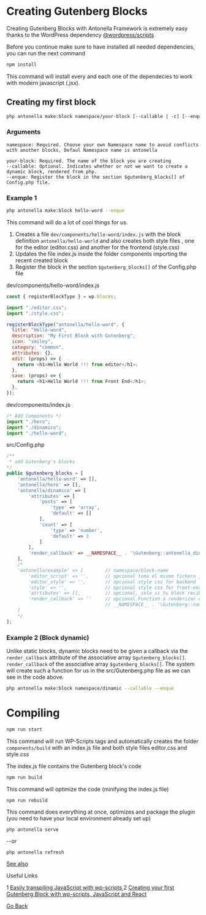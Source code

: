 # Creating Gutenberg Blocks

Creating Gutenberg Blocks with Antonella Framework is extremely easy thanks to the WordPress
dependency [@wordpress/scripts](https://developer.wordpress.org/block-editor/packages/packages-scripts/)

Before you continue make sure to have installed all needed dependencies, you can run the next command

```bash
npm install
```

This command will install every and each one of the dependecies to work with modern javascript (.jsx).

## Creating my first block

```bash
php antonella make:block namespace/your-block [--callable | -c] [--enque | -e]
```

### Arguments

```text
namespace: Required. Choose your own Namespace name to avoid conflicts with another blocks, Defaul Namespace name is antonella

your-block: Required. The name of the block you are creating
--callable: Optional. Indicates whether or not we want to create a dynamic block, rendered from php.
--enque: Register the block in the section $gutenberg_blocks[] of Config.php file.
```

### Example 1

```bash
php antonella make:block hello-word --enque
```

This command will do a lot of cool things for us.

1. Creates a file `dev/components/hello-word/index.js` with the block definition `antonella/hello-world`
   and also creates both style files , one for the editor (editor.css) and another for the frontend (style.css)
2. Updates the file index.js inside the folder components importing the recent created block
3. Register the block in the section `$gutenberg_blocks[]` of the Config.php file

dev/components/hello-word/index.js

```js
const { registerBlockType } = wp.blocks;

import "./editor.css";
import "./style.css";

registerBlockType("antonella/hello-word", {
  title: "Hello-word",
  description: "My First Block with Gutenberg",
  icon: "smiley",
  category: "common",
  attributes: {},
  edit: (props) => {
    return <h1>Hello World !!! from editor</h1>;
  },
  save: (props) => {
    return <h1>Hello World !!! from Front End</h1>;
  },
});
```

dev/components/index.js

```js
/* Add Components */
import "./hero";
import "./dinamico";
import "./hello-word";
```

src/Config.php

```php
/**
 * add Gutenberg's blocks
*/
public $gutenberg_blocks = [
	'antonella/hello-word' => [],
	'antonella/hero' => [],
	'antonella/dinamico' => [
		'attributes' => [
			'posts' => [
				'type' => 'array',
				'default' => []
			],
			'count' => [
				'type' => 'number',
				'default' => 3
			]
		],
		'render_callback' => __NAMESPACE__ . '\Gutenberg::antonella_dinamico_render_callback'
	],
	/*
	'antonella/example' => [		// namespace/block-name
		'editor_script' => '',		// opcional toma el mismo fichero js para todos los blocks
		'editor_style' => '',		// opcional style css for backend
		'style' => '',				// opcional style css for front-end
		'atrtibutes' => [],			// opcional, solo si tu block recibe atributos
		'render_callback' => ''		// opcional Function a renderizar en php, por default
									// __NAMESPACE__ . '\Gutenberg::namespace_block-name_render_callback
	]
	*/
];
```

### Example 2 (Block dynamic)

Unlike static blocks, dynamic blocks need to be given a callback via the `render_callback` attribute of the associative array `$gutenberg_blocks[]`.
`render_callback` of the associative array `$gutenberg_blocks[]`. The system will create such a function for us in the
src/Gutenberg.php file as we can see in the code above.

```bash
php antonella make:block namespace/dinamic --callable --enque
```

# Compiling

```bash
npm run start
```

This command will run WP-Scripts tags and automatically creates the folder `components/build` with an index.js file and
both style files editor.css and style.css

The index.js file contains the Gutenberg block's code

```bash
npm run build
```

This command will optimize the code (minifying the index.js file)

```bash
npm run rebuild
```

This command does everything at once, optimizes and package the plugin (you need to have your local environment already set up)

`php antonella serve`

--or

`php antonella refresh`

[See also](https://github.com/cehojac/antonella-framework-for-wp/tree/2.0/docs/2.0/en-EN/install.md)

Useful Links

1 [Easily transpiling JavaScript with wp-scripts ](https://neliosoftware.com/es/blog/transpilando-javascript-facilmente-con-wp-scripts/)
2 [Creating your first Gutenberg Block with wp-scripts, JavaScript and React ](https://codigoconjuan.com/creando-tu-primer-bloque-de-gutenberg-con-wp-scripts-javascript-y-react/)

[Go Back](https://github.com/cehojac/antonella-framework-for-wp/tree/2.0/docs/2.0/en-EN/readme.md)
